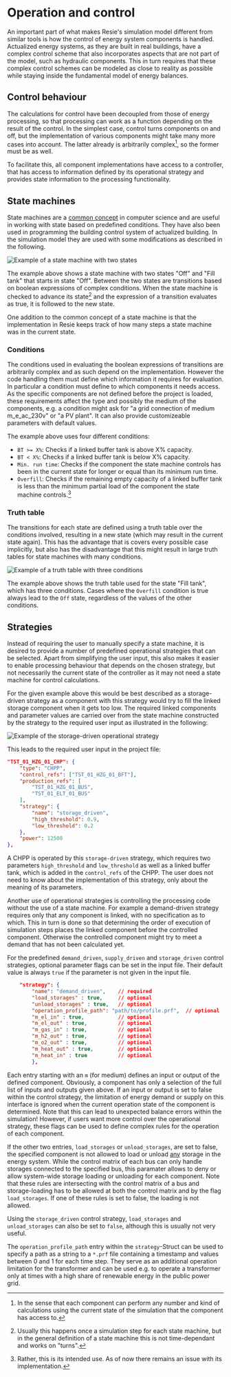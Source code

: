 # Operation and control

An important part of what makes Resie's simulation model different from similar tools is how the control of energy system components is handled. Actualized energy systems, as they are built in real buildings, have a complex control scheme that also incorporates aspects that are not part of the model, such as hydraulic components. This in turn requires that these complex control schemes can be modeled as close to reality as possible while staying inside the fundamental model of energy balances.

## Control behaviour

The calculations for control have been decoupled from those of energy processing, so that processing can work as a function depending on the result of the control. In the simplest case, control turns components on and off, but the implementation of various components might take many more cases into account. The latter already is arbitrarily complex[^1], so the former must be as well.

[^1]: In the sense that each component can perform any number and kind of calculations using the current state of the simulation that the component has access to.

To facilitate this, all component implementations have access to a controller, that has access to information defined by its operational strategy and provides state information to the processing functionality.

## State machines

State machines are a [common concept](https://en.wikipedia.org/wiki/Finite-state_machine) in computer science and are useful in working with state based on predefined conditions. They have also been used in programming the building control system of actualized building. In the simulation model they are used with some modifications as described in the following.

![Example of a state machine with two states](fig/example_state_machine.png)

The example above shows a state machine with two states "Off" and "Fill tank" that starts in state "Off". Between the two states are transitions based on boolean expressions of complex conditions. When the state machine is checked to advance its state[^2] and the expression of a transition evaluates as true, it is followed to the new state.

One addition to the common concept of a state machine is that the implementation in Resie keeps track of how many steps a state machine was in the current state.

[^2]: Usually this happens once a simulation step for each state machine, but in the general definition of a state machine this is not time-dependant and works on "turns".

### Conditions

The conditions used in evaluating the boolean expressions of transitions are arbitrarily complex and as such depend on the implementation. However the code handling them must define which information it requires for evaluation. In particular a condition must define to which components it needs access. As the specific components are not defined before the project is loaded, these requirements affect the type and possibly the medium of the components, e.g. a condition might ask for "a grid connection of medium m_e_ac_230v" or "a PV plant". It can also provide customizeable parameters with default values.

The example above uses four different conditions:

* `BT >= X%`: Checks if a linked buffer tank is above X% capacity.
* `BT < X%`: Checks if a linked buffer tank is below X% capacity.
* `Min. run time`: Checks if the component the state machine controls has been in the current state for longer or equal than its minimum run time.
* `Overfill`: Checks if the remaining empty capacity of a linked buffer tank is less than the minimum partial load of the component the state machine controls.[^3]

[^3]: Rather, this is its intended use. As of now there remains an issue with its implementation.

### Truth table

The transitions for each state are defined using a truth table over the conditions involved, resulting in a new state (which may result in the current state again). This has the advantage that is covers every possible case implicitly, but also has the disadvantage that this might result in large truth tables for state machines with many conditions.

![Example of a truth table with three conditions](fig/example_truth_table.png)

The example above shows the truth table used for the state "Fill tank", which has three conditions. Cases where the `Overfill` condition is true always lead to the `Off` state, regardless of the values of the other conditions.

## Strategies

Instead of requiring the user to manually specify a state machine, it is desired to provide a number of predefined operational strategies that can be selected. Apart from simplifying the user input, this also makes it easier to enable processing behaviour that depends on the chosen strategy, but not necessarily the current state of the controller as it may not need a state machine for control calculations.

For the given example above this would be best described as a storage-driven strategy as a component with this strategy would try to fill the linked storage component when it gets too low. The required linked components and parameter values are carried over from the state machine constructed by the strategy to the required user input as illustrated in the following:

![Example of the storage-driven operational strategy](fig/example_storage_driven_strategy.png)

This leads to the required user input in the project file:

```json
"TST_01_HZG_01_CHP": {
    "type": "CHPP",
    "control_refs": ["TST_01_HZG_01_BFT"],
    "production_refs": [
        "TST_01_HZG_01_BUS",
        "TST_01_ELT_01_BUS"
    ],
    "strategy": {
        "name": "storage_driven",
        "high_threshold": 0.9,
        "low_threshold": 0.2
    },
    "power": 12500
},
```

A CHPP is operated by this `storage-driven` strategy, which requires two parameters `high_threshold` and `low_threshold` as well as a linked buffer tank, which is added in the `control_refs` of the CHPP. The user does not need to know about the implementation of this strategy, only about the meaning of its parameters.

Another use of operational strategies is controlling the processing code without the use of a state machine. For example a demand-driven strategy requires only that any component is linked, with no specification as to which. This in turn is done so that determining the order of execution of simulation steps places the linked component before the controlled component. Otherwise the controlled component might try to meet a demand that has not been calculated yet.

For the predefined `demand_driven`, `supply_driven` and `storage_driven` control strategies, optional parameter flags can be set in the input file. Their default value is always `true` if the parameter is not given in the input file.

```json
    "strategy": {
        "name": "demand_driven",    // required
        "load_storages" : true,     // optional     
        "unload_storages" : true,   // optional 
        "operation_profile_path": "path/to/profile.prf",  // optional 
        "m_el_in" : true,           // optional    
        "m_el_out" : true,          // optional    
        "m_gas_in" : true,          // optional    
        "m_h2_out" : true,          // optional    
        "m_o2_out" : true,          // optional    
        "m_heat_out" : true,        // optional    
        "m_heat_in" : true          // optional    
        },
```

Each entry starting with an `m` (for medium) defines an input or output of the defined component. Obviously, a component has only a selection of the full list of inputs and outputs given above. If an input or output is set to false within the control strategy, the limitation of energy demand or supply on this interface is ignored when the current operation state of the component is determined. Note that this can lead to unexpected balance errors within the simulation! However, if users want more control over the operational strategy, these flags can be used to define complex rules for the operation of each component.

If the other two entries, `load_storages` or `unload_storages`, are set to false, the specified component is not allowed to load or unload <u>any</u> storage in the energy system. While the control matrix of each bus can only handle storages connected to the specified bus, this paramater allows to deny or allow system-wide storage loading or unloading for each component. Note that these rules are intersecting with the control matrix of a bus and storage-loading has to be allowed at both the control matrix and by the flag `load_storages`. If one of these rules is set to false, the loading is not allowed. 

Using the `storage_driven` control strategy, `load_storages` and `unload_storages` can also be set to `false`, although this is usually not very useful.

The `operation_profile_path` entry within the `strategy`-Struct can be used to specify a path as a string to a `*.prf` file containing a timestamp and values between 0 and 1 for each time step. They serve as an additional operation limitation for the transformer and can be used e.g. to operate a transformer only at times with a high share of renewable energy in the public power grid.